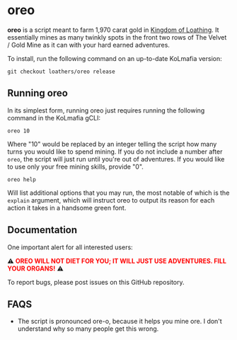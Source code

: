 # oreo

**oreo** is a script meant to farm 1,970 carat gold in [Kingdom of Loathing](https://www.kingdomofloathing.com/). It essentially mines as many twinkly spots in the front two rows of The Velvet / Gold Mine as it can with your hard earned adventures.

To install, run the following command on an up-to-date KoLmafia version:

```
git checkout loathers/oreo release
```

## Running oreo

In its simplest form, running oreo just requires running the following command in the KoLmafia gCLI:

```
oreo 10
```

Where "10" would be replaced by an integer telling the script how many turns you would like to spend mining. If you do not include a number after `oreo`, the script will just run until you're out of adventures. If you would like to use only your free mining skills, provide "0".

```
oreo help
```

Will list additional options that you may run, the most notable of which is the `explain` argument, which will instruct oreo to output its reason for each action it takes in a handsome green font.

## Documentation

One important alert for all interested users:

:warning: **<span style="color:red">OREO WILL NOT DIET FOR YOU; IT WILL JUST USE ADVENTURES. FILL YOUR ORGANS!</span>** :warning:

To report bugs, please post issues on this GitHub repository.

## FAQS

* The script is pronounced ore-o, because it helps you mine ore. I don't understand why so many people get this wrong.
